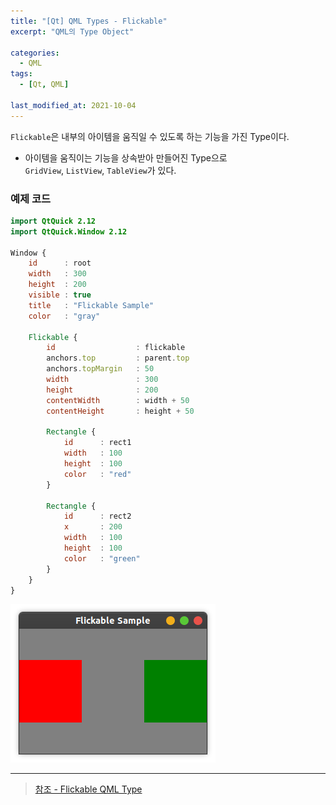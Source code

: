 ```yaml
---
title: "[Qt] QML Types - Flickable"
excerpt: "QML의 Type Object"

categories:
  - QML
tags:
  - [Qt, QML]

last_modified_at: 2021-10-04
---
```


`Flickable`은 내부의 아이템을 움직일 수 있도록 하는 기능을 가진 Type이다.

* 아이템을 움직이는 기능을 상속받아 만들어진 Type으로   
`GridView`, `ListView`, `TableView`가 있다.

### 예제 코드

```qml
import QtQuick 2.12
import QtQuick.Window 2.12

Window {
    id      : root
    width   : 300
    height  : 200
    visible : true
    title   : "Flickable Sample"
    color   : "gray"

    Flickable {
        id                  : flickable
        anchors.top         : parent.top
        anchors.topMargin   : 50
        width               : 300
        height              : 200
        contentWidth        : width + 50
        contentHeight       : height + 50

        Rectangle {
            id      : rect1
            width   : 100
            height  : 100
            color   : "red"
        }

        Rectangle {
            id      : rect2
            x       : 200
            width   : 100
            height  : 100
            color   : "green"
        }
    }
}
```

![image](/images/qml-image/Flickable_result.png)

___

> [참조 - Flickable QML Type](https://doc.qt.io/qt-5/qml-qtquick-flickable.html)